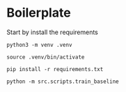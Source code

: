 # Boilerplate

Start by install the requirements

`python3 -m venv .venv`

`source .venv/bin/activate`

`pip install -r requirements.txt`

`python -m src.scripts.train_baseline`
